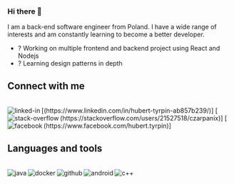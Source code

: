 ### Hi there 👋

I am a back-end software engineer from Poland. I have a wide range of interests and am constantly learning to become a better developer. 
- ? Working on multiple frontend and backend project using React and Nodejs
- ? Learning design patterns in depth


## Connect with me
<br> 
[<img align="left" alt="linked-in" src="https://img.shields.io/badge/linkedin-%230077B5.svg?&style=for-the-badge&logo=linkedin&logoColor=white" />(https://www.linkedin.com/in/hubert-tyrpin-ab857b239/)]
[<img align="left" alt="stack-overflow" src="https://img.shields.io/badge/stack%20overflow-FE7A16?logo=stack-overflow&logoColor=white&style=for-the-badge" />(https://stackoverflow.com/users/21527518/czarpanix)]
[<img align="left" alt="facebook" src="https://img.shields.io/badge/facebook-%231877F2.svg?&style=for-the-badge&logo=facebook&logoColor=white" />(https://www.facebook.com/hubert.tyrpin)]

## Languages and tools 
<br> 
<img align="left" alt="java" src="https://img.shields.io/badge/java-%23ED8B00.svg?&style=for-the-badge&logo=java&logoColor=white" />
<img align="left" alt="docker" src="https://img.shields.io/badge/docker-%230db7ed.svg?&style=for-the-badge&logo=docker&logoColor=white" />
<img align="left" alt="github" src="https://img.shields.io/badge/github-%23121011.svg?&style=for-the-badge&logo=github&logoColor=white" />
<img align="left" alt="android" src="https://img.shields.io/badge/android-%233DDC84.svg?&style=for-the-badge&logo=android&logoColor=white" />
<img align="left" alt="c++" src="https://img.shields.io/badge/c++-%2300599C.svg?&style=for-the-badge&logo=c%2B%2B&logoColor=white" />
<br>

